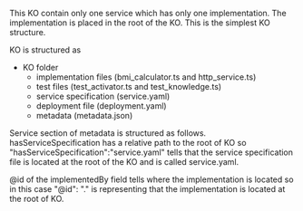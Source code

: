 This KO contain only one service which has only one implementation. The implementation is placed in the root of the KO. This is the simplest KO structure. 

KO is structured as

- KO folder 
    - implementation files (bmi_calculator.ts and http_service.ts)
    - test files (test_activator.ts and test_knowledge.ts)
    - service specification (service.yaml)
    - deployment file (deployment.yaml)
    - metadata (metadata.json)

Service section of metadata is structured as follows. hasServiceSpecification has a relative path to the root of KO so "hasServiceSpecification":"service.yaml" tells that the service specification file is located at the root of the KO and is called service.yaml.

@id of the implementedBy field tells where the implementation is located so in this case "@id": "." is representing that the implementation is located at the root of KO.
